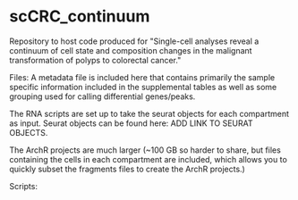 # scCRC_continuum

Repository to host code produced for "Single-cell analyses reveal a continuum of cell state and composition changes in the malignant transformation of polyps to colorectal cancer." 

Files:
A metadata file is included here that contains primarily the sample specific information included in the supplemental tables as well as some grouping used for calling differential genes/peaks.

The RNA scripts are set up to take the seurat objects for each compartment as input. Seurat objects can be found here: ADD LINK TO SEURAT OBJECTS. 

The ArchR projects are much larger (~100 GB so harder to share, but files containing the cells in each compartment are included, which allows you to quickly subset the fragments files to create the ArchR projects.)

Scripts:


